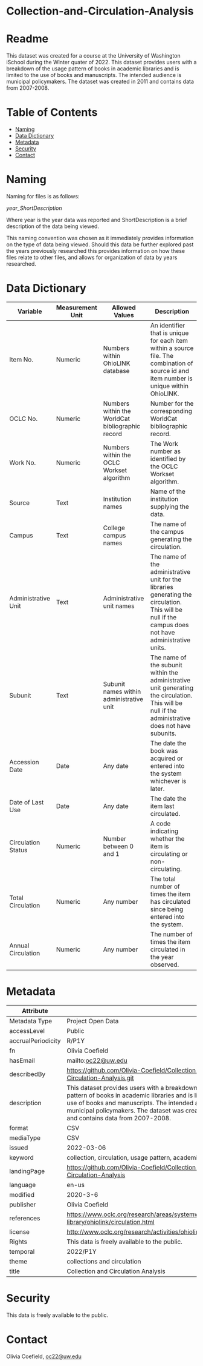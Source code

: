 # Collection-and-Circulation-Analysis
# Readme
This dataset was created for a course at the University of Washington iSchool during the Winter quater of 2022. This dataset provides users with a breakdown of the usage pattern of books in academic libraries and is limited to the use of books and manuscripts. The intended audience is municipal policymakers. The dataset was created in 2011 and contains data from 2007-2008.
# Table of Contents
* [Naming](https://github.com/Olivia-Coefield/Collection-and-Circulation-Analysis/blob/main/README.md#naming)
* [Data Dictionary](https://github.com/Olivia-Coefield/Collection-and-Circulation-Analysis/edit/main/README.md#data-dictionary)
* [Metadata](https://github.com/Olivia-Coefield/Collection-and-Circulation-Analysis/edit/main/README.md#metadata)
* [Security](https://github.com/Olivia-Coefield/Collection-and-Circulation-Analysis/edit/main/README.md#security)
* [Contact](https://github.com/Olivia-Coefield/Collection-and-Circulation-Analysis/edit/main/README.md#contact)

# Naming
Naming for files is as follows: 

*year_ShortDescription*

Where year is the year data was reported and ShortDescription is a brief description of the data being viewed. 

This naming convention was chosen as it immediately provides information on the type of data being viewed. Should this data be further explored past the years previously researched this provides information on how these files relate to other files, and allows for organization of data by years researched. 
# Data Dictionary
|   Variable             |   Measurement Unit  |   Allowed Values                                    |   Description                                                                                                                                             |
|------------------------|---------------------|-----------------------------------------------------|-----------------------------------------------------------------------------------------------------------------------------------------------------------|
|   Item No.             |   Numeric           |   Numbers within OhioLINK database                  |   An identifier that is unique for each item within a source file.  The combination of source id and item number is unique within OhioLINK.               |
|   OCLC No.             |   Numeric           |   Numbers within the WorldCat bibliographic record  |   Number for the corresponding WorldCat bibliographic record.                                                                                             |
|   Work No.             |   Numeric           |   Numbers within the OCLC Workset algorithm         |   The Work number as identified by the OCLC Workset algorithm.                                                                                            |
|   Source               |   Text              |   Institution names                                 |   Name of the institution supplying the data.                                                                                                             |
|   Campus               |   Text              |   College campus names                              |   The name of the campus generating the circulation.                                                                                                      |
|   Administrative Unit  |   Text              |   Administrative unit names                         |   The name of the administrative unit for the libraries generating the circulation.  This will be null if the campus does not have administrative units.  |
|   Subunit              |   Text              |   Subunit names within administrative unit          |   The name of the subunit within the administrative unit generating the circulation.  This will be null if the administrative does not have subunits.     |
|   Accession Date       |   Date              |   Any date                                          |   The date the book was acquired or entered into the system whichever is later.                                                                           |
|   Date of Last Use     |   Date              |   Any date                                          |   The date the item last circulated.                                                                                                                      |
|   Circulation Status   |   Numeric           |   Number between 0 and 1                            |   A code indicating whether the item is circulating or non-circulating.                                                                                   |
|   Total Circulation    |   Numeric           |   Any number                                        |   The total number of times the item has circulated since being entered into the system.                                                                  |
|   Annual Circulation   |   Numeric           |   Any number                                        |   The number of times the item circulated in the year observed.                                                                                           |
# Metadata
|   Attribute           |                                                                                                                                                                                                                                                                            |
|-----------------------|----------------------------------------------------------------------------------------------------------------------------------------------------------------------------------------------------------------------------------------------------------------------------|
|   Metadata Type       |   Project Open Data                                                                                                                                                                                                                                                        |
|   accessLevel         |   Public                                                                                                                                                                                                                                                                   |
|   accrualPeriodicity  |   R/P1Y                                                                                                                                                                                                                                                                    |
|   fn                  |   Olivia Coefield                                                                                                                                                                                                                                                          |
|   hasEmail            |   mailto:oc22@uw.edu                                                                                                                                                                                                                                                       |
|   describedBy         |   https://github.com/Olivia-Coefield/Collection-and-Circulation-Analysis.git                                                                                                                                                                                               |
|   description         |   This dataset provides users with a breakdown of the usage pattern of books in academic libraries and is limited to the use of books and manuscripts. The intended audience is municipal policymakers. The dataset was created in 2011 and contains data from 2007-2008.  |
|   format              |   CSV                                                                                                                                                                                                                                                                      |
|   mediaType           |   CSV                                                                                                                                                                                                                                                                      |
|   issued              |   2022-03-06                                                                                                                                                                                                                                                               |
|   keyword             |   collection, circulation, usage pattern, academic libraries                                                                                                                                                                                                               |
|   landingPage         |   https://github.com/Olivia-Coefield/Collection-and-Circulation-Analysis                                                                                                                                                                                                   |
|   language            |   en-us                                                                                                                                                                                                                                                                    |
|   modified            |   2020-3-6                                                                                                                                                                                                                                                                 |
|   publisher           |   Olivia Coefield                                                                                                                                                                                                                                                          |
|   references          |   https://www.oclc.org/research/areas/systemwide-library/ohiolink/circulation.html                                                                                                                                                                                         |
|   license             |   http://www.oclc.org/research/activities/ohiolink/odcby.htm.                                                                                                                                                                                                              |
|   Rights              |   This data is freely available to the public.                                                                                                                                                                                                                             |
|   temporal            |   2022/P1Y                                                                                                                                                                                                                                                                 |
|   theme               |   collections and circulation                                                                                                                                                                                                                                              |
|   title               |   Collection and Circulation Analysis                                                                                                                                                                                                                                      |
# Security
This data is freely available to the public.
# Contact
Olivia Coefield, oc22@uw.edu
